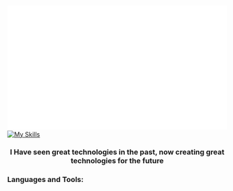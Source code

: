 ![](output.gif)
[![My Skills](https://skillicons.dev/icons?i=js,html,css,wasm)](https://skillicons.dev)


<h3 align="center"> I Have seen great technologies in the past, now creating great technologies for the future</h3>


<p align="left">
</p>

<h3 align="left">Languages and Tools:</h3>
